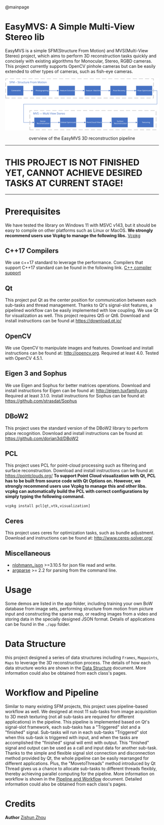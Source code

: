 @mainpage
# EasyMVS: A Simple Multi-View Stereo lib
EasyMVS is a simple SFM(Structure From Motion) and MVS(Multi-View Stereo) project, which aims to perform 3D reconstruction tasks quickly and concisely with existing algorithms for Monocular, Stereo, RGBD cameras. This project currently supports OpenCV pinhole cameras but can be easily extended to other types of cameras, such as fish-eye cameras. 

![](./PipelineSimple.svg)
<center> overview of the EasyMVS 3D reconstruction pipeline </center>

***
# THIS PROJECT IS NOT FINISHED YET, CANNOT ACHIEVE DESIRED TASKS AT CURRENT STAGE!
***

# Prerequisites
We have tested the library on Windows 11 with MSVC v143, but it should be easy to compile on other platforms such as Linux or MacOS. **We strongly recommend users use Vcpkg to manage the following libs.** [Vcpkg](https://vcpkg.io/)

## C++17 Compilers
We use c++17 standard to leverage the performance. Compilers that support C++17 standard can be found in the following link. [C++ compiler support](https://en.cppreference.com/w/cpp/compiler_support)

## Qt
This project put Qt as the center position for communication between each sub-tasks and thread management. Thanks to Qt's signal-slot features, a pipelined workflow can be easily implemented with low coupling. We use Qt for visualization as well. This project requires Qt5 or Qt6. Download and install instructions can be found at https://download.qt.io/

## OpenCV
We use OpenCV to manipulate images and features. Download and install instructions can be found at: http://opencv.org. Required at least 4.0. Tested with OpenCV 4.5.1.

## Eigen 3 and Sophus
We use Eigen and Sophus for better matrices operations. Download and install instructions for Eigen can be found at: http://eigen.tuxfamily.org. Required at least 3.1.0. Install instructions for Sophus can be found at: https://github.com/strasdat/Sophus

## DBoW2
This project uses the standard version of the DBoW2 library to perform place recognition. Download and install instructions can be found at: https://github.com/dorian3d/DBoW2

## PCL
This project uses PCL for point-cloud processing such as filtering and surface reconstruction. Download and install instructions can be found at: https://pointclouds.org/ **To support Point Cloud visualization with Qt, PCL has to be built from source code with Qt Options on. However, we strongly recommend users use Vcpkg to manage this and other libs. vcpkg can automatically build the PCL with correct configurations by simply typing the following command.**

```
vcpkg install pcl[qt,vtk,visualization]
```
## Ceres
This project uses ceres for optimization tasks, such as bundle adjustment. Download and instructions can be found at: http://www.ceres-solver.org/

## Miscellaneous
* [nlohmann_json](https://github.com/nlohmann/json
) >=3.10.5 for json file read and write. 
* [argparse](https://github.com/p-ranav/argparse) >= 2.2 for parsing from the command line.

# Usage
Some demos are listed in the app folder, including training your own BoW database from image sets, performing structure from motion from picture input and constructing the sparse map, or reading images from a video and storing data in the specially designed JSON format. Details of applications can be found in the ``./app`` folder.

# Data Structure
this project designed a series of data structures including ``Frames``, ``Mappoints``, ``Maps`` to leverage the 3D reconstruction process. The details of how each data structure works are shown in the [Data Structure](./doc/ClassDefinitionDraft.md) document. More information could also be obtained from each class's pages.

# Workflow and Pipeline
Similar to many existing SFM projects, this project uses pipeline-based workflow as well. We designed at most 11 sub-tasks from image acquisition to 3D mesh texturing (not all sub-tasks are required for different applications) in the pipeline. This pipeline is implemented based on Qt's signal-slot framework, each sub-tasks has a "Triggered" slot and a "finished" signal. Sub-tasks will run in each sub-tasks "Triggered" slot when this sub-task is triggered with input, and when the tasks are accomplished the "finished" signal will emit with output. This "finished" signal and output can be used as a call and input data for another sub-task. Thanks to the simple and flexible signal slot connection and disconnection method provided by Qt, the whole pipeline can be easily rearranged for different applications. Plus, the "MovetoThreads" method introduced by Qt Thread gives us a chance to allocate sub-tasks to different threads flexibly, thereby achieving parallel computing for the pipeline. More information on workflow is shown in the [Pipeline and Workflow](./doc/Pipeline.md) document. Detailed information could also be obtained from each class's pages.



# Credits
**Author**
[Zishun Zhou](https://blog.zzshub.cn/)


